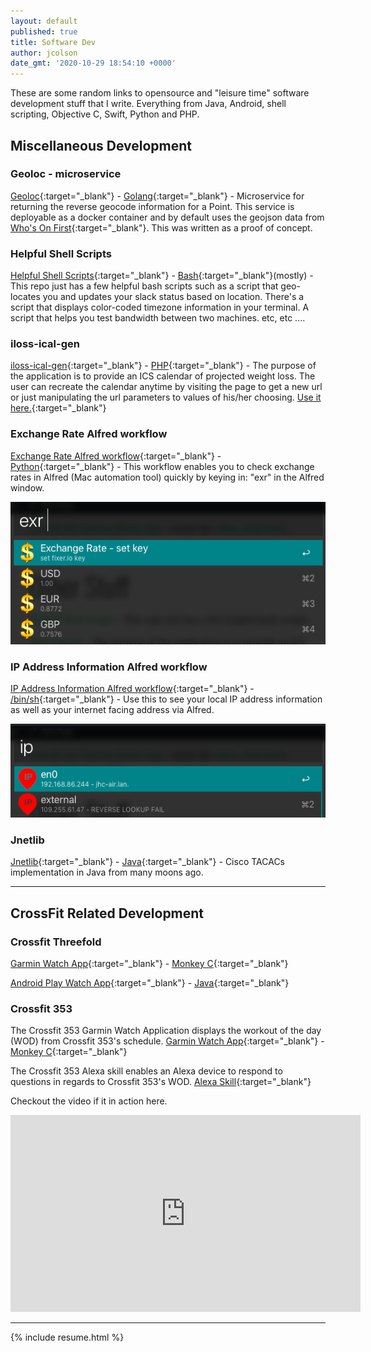```yaml
---
layout: default
published: true
title: Software Dev
author: jcolson
date_gmt: '2020-10-29 18:54:10 +0000'
---
```

These are some random links to opensource and "leisure time" software development stuff that I write.  Everything from Java, Android, shell scripting, Objective C, Swift, Python and PHP.

## Miscellaneous Development

### Geoloc - microservice

[Geoloc](https://github.com/jcolson/geoloc){:target="_blank"} - [Golang]{:target="_blank"} - Microservice for returning the reverse geocode information for a Point.
This service is deployable as a docker container and by default uses the geojson data from [Who's On First](https://www.whosonfirst.org/){:target="_blank"}.  This was written as a proof of concept.

### Helpful Shell Scripts

[Helpful Shell Scripts](https://git.sr.ht/~jcolson/random-scripts){:target="_blank"} - [Bash]{:target="_blank"}(mostly) - This repo just has a few helpful bash scripts such as a script that geo-locates you and updates your slack status based on location.  There's a script that displays color-coded timezone information in your terminal.  A script that helps you test bandwidth between two machines.  etc, etc ....

### iloss-ical-gen

[iloss-ical-gen](https://github.com/jcolson/loss-ical-gen){:target="_blank"} - [PHP]{:target="_blank"} - The purpose of the application is to provide an ICS calendar of projected weight loss. The user can recreate the calendar anytime by visiting the page to get a new url or just manipulating the url parameters to values of his/her choosing.  [Use it here.](http://track.karma.net/){:target="_blank"}

### Exchange Rate Alfred workflow

[Exchange Rate Alfred workflow](https://github.com/jcolson/Exchange-Rate-alfredworkflow){:target="_blank"} - [Python]{:target="_blank"} - This workflow enables you to check exchange rates in Alfred (Mac automation tool) quickly by keying in: "exr" in the Alfred window.

![Exchange Rate Alfred workflow](/assets/exchangerate.png)

### IP Address Information Alfred workflow

[IP Address Information Alfred workflow](https://github.com/jcolson/IP-Address-Information-alfred-workflow){:target="_blank"} - [/bin/sh]{:target="_blank"} - Use this to see your local IP address information as well as your internet facing address via Alfred.

![IP Address Information Alfred workflow](/assets/ipaddress.png)

### Jnetlib

[Jnetlib](https://github.com/jcolson/jnetlib){:target="_blank"} - [Java]{:target="_blank"} - Cisco TACACs implementation in Java from many moons ago.

---

## CrossFit Related Development

### Crossfit Threefold

[Garmin Watch App](https://apps.garmin.com/en-US/apps/be7f6099-b924-4e89-8d5a-2b767ed6ca38){:target="_blank"} - [Monkey C]{:target="_blank"}

[Android Play Watch App](https://play.google.com/store/apps/details?id=net.karma.crossfitthreefold){:target="_blank"} - [Java]{:target="_blank"}

### Crossfit 353

The Crossfit 353 Garmin Watch Application displays the workout of the day (WOD) from Crossfit 353's schedule.
[Garmin Watch App](https://apps.garmin.com/en-US/apps/92d3290d-d7ce-44a2-9f65-a7523e3a3c99){:target="_blank"} - [Monkey C]{:target="_blank"}

The Crossfit 353 Alexa skill enables an Alexa device to respond to questions in regards to Crossfit 353's WOD.
[Alexa Skill](https://www.amazon.com/Jay-Colson-Crossfit-353-WOD/dp/B0779KZPSH/ref=sr_1_2?ie=UTF8&amp;qid=1543517395&amp;sr=8-2){:target="_blank"}

Checkout the video if it in action here.
<iframe width="560" height="315" src="https://www.youtube.com/embed/4oePRnCJe_c" frameborder="0" allow="accelerometer; autoplay; encrypted-media; gyroscope; picture-in-picture" allowfullscreen></iframe>

---
{% include resume.html %}

[Monkey C]: https://developer.garmin.com/connect-iq/programmers-guide/monkey-c
[Java]: https://en.wikipedia.org/wiki/Java_(programming_language)
[/bin/sh]: https://man.cx/sh
[Bash]: https://www.gnu.org/software/bash/
[Python]: https://www.python.org/
[PHP]: https://www.php.net/
[Golang]: https://golang.org/